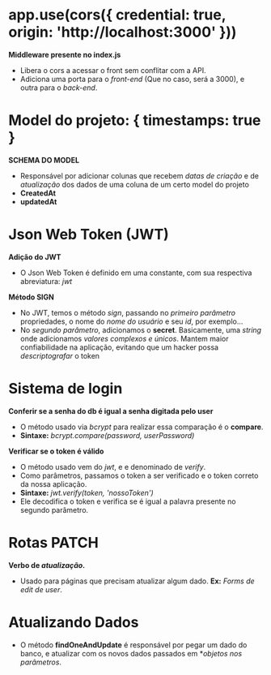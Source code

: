 # app.use(cors({ credential: true, origin: 'http://localhost:3000' }))
  
  **Middleware presente no index.js**

  - Libera o cors a acessar o front sem conflitar com a API.
  - Adiciona uma porta para o *front-end* (Que no caso, será a 3000), e outra para o *back-end*.

# Model do projeto: { timestamps: true }

  **SCHEMA DO MODEL**

  - Responsável por adicionar colunas que recebem *datas de criação* e de *atualização* dos dados de uma coluna de um certo model do projeto
  - **CreatedAt**
  - **updatedAt**

# Json Web Token (JWT)

  **Adição do JWT**

  - O Json Web Token é definido em uma constante, com sua respectiva abreviatura: *jwt*

  **Método SIGN**

  - No JWT, temos o método *sign*, passando no *primeiro parâmetro* propriedades, o nome do *nome do usuário* e seu *id*, por exemplo...
  - No *segundo parâmetro*, adicionamos o **secret**. Basicamente, uma *string* onde adicionamos *valores complexos e únicos*. Mantem maior confiabilidade na aplicação, evitando que um hacker possa *descriptografar* o token

# Sistema de login 

  **Conferir se a senha do db é igual a senha digitada pelo user**

  - O método usado via *bcrypt* para realizar essa comparação é o **compare**.
  - **Sintaxe:** *bcrypt.compare(password, userPassword)*
  
  **Verificar se o token é válido**

  - O método usado vem do *jwt*, e e denominado de *verify*.
  - Como parâmetros, passamos o token a ser verificado e o token correto da nossa aplicação.
  - **Sintaxe:** *jwt.verify(token, 'nossoToken')*
  - Ele decodifica o token e verifica se é igual a palavra presente no segundo parâmetro.

# Rotas PATCH

  **Verbo de *atualização*.**

  - Usado para páginas que precisam atualizar algum dado. **Ex:** *Forms de edit de user*.

# Atualizando Dados

  - O método **findOneAndUpdate** é responsável por pegar um dado do banco, e atualizar com os novos dados passados em **objetos nos parâmetros*.
